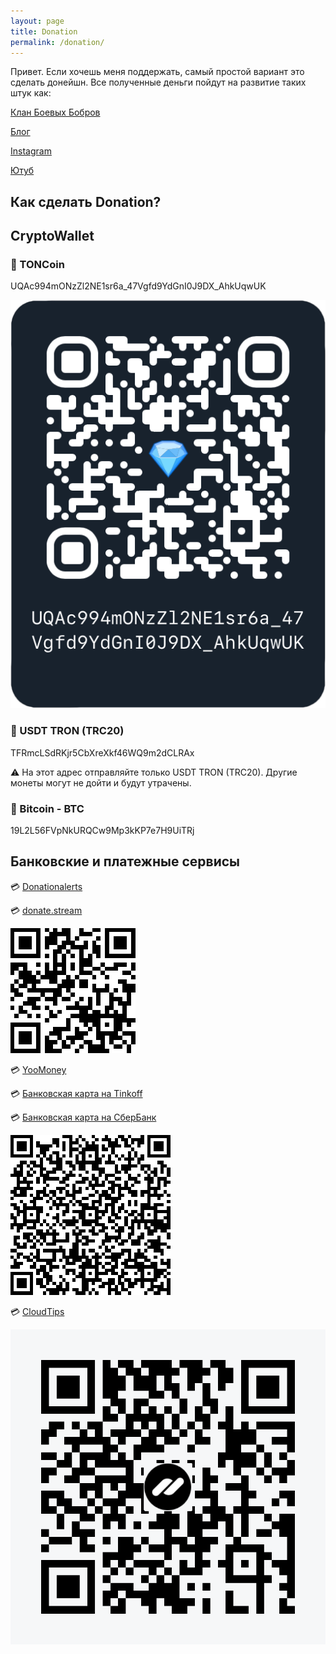 ```yaml
---
layout: page
title: Donation
permalink: /donation/
---
```

Привет.
Если хочешь меня поддержать, самый простой вариант это сделать донейшн. Все полученные деньги пойдут на развитие таких штук как:

[Клан Боевых Бобров](https://t.me/beaverclan)

[Блог](https://blog.tatarinovms.ru)

[Instagram](http://instagram.com/tatarinovms)

[Ютуб](https://www.youtube.com/channel/UCBRwhdCwQRdgYz2zXadNXEg)

## Как сделать Donation?

## CryptoWallet

### 💎 TONCoin 

UQAc994mONzZl2NE1sr6a_47Vgfd9YdGnI0J9DX_AhkUqwUK

![](https://raw.githubusercontent.com/tatarinovms/tatarinovms.github.io/master/images/donation/TonCoin.png)

### 💎 USDT TRON (TRC20) 

TFRmcLSdRKjr5CbXreXkf46WQ9m2dCLRAx

⚠️ На этот адрес отправляйте только USDT TRON (TRC20). Другие монеты могут не дойти и будут утрачены.

### 💎 Bitcoin - BTC 

19L2L56FVpNkURQCw9Mp3kKP7e7H9UiTRj

## Банковские и платежные сервисы

💳 [Donationalerts](http://www.donationalerts.ru/r/tatarinovms)

💳 [donate.stream](https://donate.stream/tatarinovms_donation)

![](https://raw.githubusercontent.com/tatarinovms/tatarinovms.github.io/master/images/donation/donate_stream.png)

💳 [YooMoney](https://yoomoney.ru/to/410013980054903) 

💳 [Банковская карта на Tinkoff](https://www.tinkoff.ru/rm/tatarinov.maksim1/7PGUE43434/)

💳 [Банковская карта на СберБанк](https://www.sberbank.com/ru/person/dl/jc?user_link=75QHc4YiKa31dLopx)

![](https://raw.githubusercontent.com/tatarinovms/tatarinovms.github.io/master/images/donation/sber.png)

💳 [CloudTips](https://pay.cloudtips.ru/p/fdd4b52c)

![](https://raw.githubusercontent.com/tatarinovms/tatarinovms.github.io/master/images/donation/qrCode.png)
